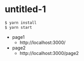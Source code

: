 # untitled-1

```sh
$ yarn install
$ yarn start
```

- page1
  - http://localhost:3000/
- page2
  - http://localhost:3000/page2
